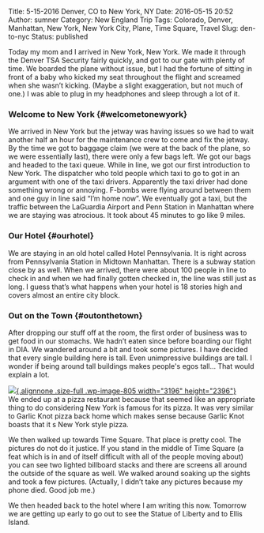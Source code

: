 Title: 5-15-2016 Denver, CO to New York, NY
Date: 2016-05-15 20:52
Author: sumner
Category: New England Trip
Tags: Colorado, Denver, Manhattan, New York, New York City, Plane, Time Square, Travel
Slug: den-to-nyc
Status: published

Today my mom and I arrived in New York, New York. We made it through the
Denver TSA Security fairly quickly, and got to our gate with plenty of
time. We boarded the plane without issue, but I had the fortune of
sitting in front of a baby who kicked my seat throughout the flight and
screamed when she wasn’t kicking. (Maybe a slight exaggeration, but not
much of one.) I was able to plug in my headphones and sleep through a
lot of it.

### Welcome to New York {#welcometonewyork}

We arrived in New York but the jetway was having issues so we had to
wait another half an hour for the maintenance crew to come and fix the
jetway. By the time we got to baggage claim (we were at the back of the
plane, so we were essentially last), there were only a few bags left. We
got our bags and headed to the taxi queue. While in line, we got our
first introduction to New York. The dispatcher who told people which
taxi to go to got in an argument with one of the taxi drivers.
Apparently the taxi driver had done something wrong or annoying. F-bombs
were flying around between them and one guy in line said “I’m home now”.
We eventually got a taxi, but the traffic between the LaGuardia Airport
and Penn Station in Manhattan where we are staying was atrocious. It
took about 45 minutes to go like 9 miles.

### Our Hotel {#ourhotel}

We are staying in an old hotel called Hotel Pennsylvania. It is right
across from Pennsylvania Station in Midtown Manhattan. There is a subway
station close by as well. When we arrived, there were about 100 people
in line to check in and when we had finally gotten checked in, the line
was still just as long. I guess that’s what happens when your hotel is
18 stories high and covers almost an entire city block.

### Out on the Town {#outonthetown}

After dropping our stuff off at the room, the first order of business
was to get food in our stomachs. We hadn’t eaten since before boarding
our flight in DIA. We wandered around a bit and took some pictures. I
have decided that every single building here is tall. Even unimpressive
buildings are tall. I wonder if being around tall buildings makes
people's egos tall... That would explain a lot.

[![](http://www.the-evans.family/sumner/blog/wp-content/uploads/2016/05/img_1534-1.jpg){.alignnone
.size-full .wp-image-805 width="3196"
height="2396"}](http://www.the-evans.family/sumner/blog/wp-content/uploads/2016/05/img_1534-1.jpg)  
We ended up at a pizza restaurant because that seemed like an
appropriate thing to do considering New York is famous for its pizza. It
was very similar to Garlic Knot pizza back home which makes sense
because Garlic Knot boasts that it s New York style pizza.

We then walked up towards Time Square. That place is pretty cool. The
pictures do not do it justice. If you stand in the middle of Time Square
(a feat which is in and of itself difficult with all of the people
moving about) you can see two lighted billboard stacks and there are
screens all around the outside of the square as well. We walked around
soaking up the sights and took a few pictures. (Actually, I didn’t take
any pictures because my phone died. Good job me.)

We then headed back to the hotel where I am writing this now. Tomorrow
we are getting up early to go out to see the Statue of Liberty and to
Ellis Island.
